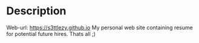 # Description
Web-url: https://s3ttlezy.github.io
My personal web site containing resume for potential future hires.
Thats all ;)
